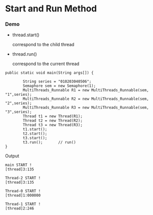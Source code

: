 # Start and Run Method

### Demo

* thread.start()
    
    correspond to the child thread
    
* thread.run()

    correspond to the current thread


```
public static void main(String args[]) {

        String series = "010203040506";
        Semaphore sem = new Semaphore(1);
        MultiThreads_Runnable R1 = new MultiThreads_Runnable(sem, "1",series);
        MultiThreads_Runnable R2 = new MultiThreads_Runnable(sem, "2",series);
        MultiThreads_Runnable R3 = new MultiThreads_Runnable(sem, "3",series);
        Thread t1 = new Thread(R1);
        Thread t2 = new Thread(R2);
        Thread t3 = new Thread(R3);
        t1.start();
        t2.start();
        t3.start();
        t3.run();       // run()
}

```

Output

```
main START !
[thread]3:135

Thread-2 START !
[thread]3:135

Thread-0 START !
[thread]1:000000

Thread-1 START !
[thread]2:246
```